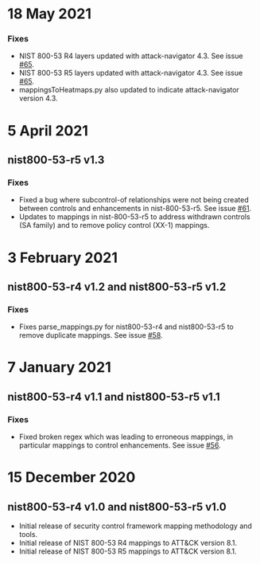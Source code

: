 <!--    CHANGELOG FORMAT                                                -->

<!--    Completed Entry template:                                       -->
<!--                                                                    -->
<!--    # Date in DD MMM YYYY format                                    -->
<!--    ### New Features                                                -->
<!--    ### Improvements                                                -->
<!--    ### Fixes                                                       -->

<!--    Entries for pull request template:                              -->
<!--                                                                    -->
<!--    # Changes staged on develop                                     -->
<!--    ### New Features                                                -->
<!--    ### Improvements                                                -->
<!--    ### Fixes                                                       -->

# 18 May 2021
### Fixes
- NIST 800-53 R4 layers updated with attack-navigator 4.3. See issue [#65](https://github.com/center-for-threat-informed-defense/attack-control-framework-mappings/issues/65).
- NIST 800-53 R5 layers updated with attack-navigator 4.3. See issue [#65](https://github.com/center-for-threat-informed-defense/attack-control-framework-mappings/issues/65).
- mappingsToHeatmaps.py also updated to indicate attack-navigator version 4.3.

# 5 April 2021
## nist800-53-r5 v1.3
### Fixes
- Fixed a bug where subcontrol-of relationships were not being created between controls and enhancements in nist-800-53-r5. See issue [#61](https://github.com/center-for-threat-informed-defense/attack-control-framework-mappings/issues/61).
- Updates to mappings in nist-800-53-r5 to address withdrawn controls (SA family) and to remove policy control (XX-1) mappings.

# 3 February 2021
## nist800-53-r4 v1.2 and nist800-53-r5 v1.2
### Fixes
- Fixes parse_mappings.py for nist800-53-r4 and nist800-53-r5 to remove duplicate mappings. See issue [#58](https://github.com/center-for-threat-informed-defense/attack-control-framework-mappings/issues/58).

# 7 January 2021
## nist800-53-r4 v1.1 and nist800-53-r5 v1.1
### Fixes
- Fixed broken regex which was leading to erroneous mappings, in particular mappings to control enhancements. See issue [#56](https://github.com/center-for-threat-informed-defense/attack-control-framework-mappings/issues/56).

# 15 December 2020
## nist800-53-r4 v1.0 and nist800-53-r5 v1.0
- Initial release of security control framework mapping methodology and tools. 
- Initial release of NIST 800-53 R4 mappings to ATT&CK version 8.1.
- Initial release of NIST 800-53 R5 mappings to ATT&CK version 8.1.
